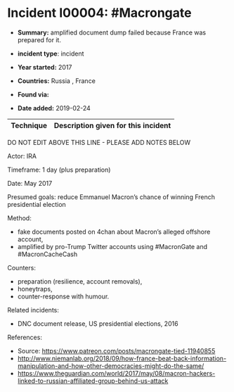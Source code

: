 # Incident I00004: #Macrongate

* **Summary:** amplified document dump failed because France was prepared for it.

* **incident type**: incident

* **Year started:** 2017

* **Countries:** Russia , France

* **Found via:** 

* **Date added:** 2019-02-24
 

| Technique | Description given for this incident |
| --------- | ------------------------- |


DO NOT EDIT ABOVE THIS LINE - PLEASE ADD NOTES BELOW

Actor: IRA

Timeframe: 1 day (plus preparation)

Date: May 2017

Presumed goals: reduce Emmanuel Macron’s chance of winning French presidential election

Method:

* fake documents posted on 4chan about Macron’s alleged offshore account, 
* amplified by pro-Trump Twitter accounts using #MacronGate and #MacronCacheCash

Counters: 

* preparation (resilience, account removals), 
* honeytraps, 
* counter-response with humour.

Related incidents:

* DNC document release, US presidential elections, 2016


References:

* Source: https://www.patreon.com/posts/macrongate-tied-11940855 
* http://www.niemanlab.org/2018/09/how-france-beat-back-information-manipulation-and-how-other-democracies-might-do-the-same/
* https://www.theguardian.com/world/2017/may/08/macron-hackers-linked-to-russian-affiliated-group-behind-us-attack 
